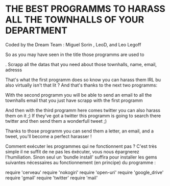# THE BEST PROGRAMMS TO HARASS ALL THE TOWNHALLS OF YOUR DEPARTMENT
Coded by the Dream Team : Miguel Sorin , LeoD, and Leo Legoff 

So as you may have seen in the title those programms are used to 

. Scrapp all the datas that you need about those townhalls, name, email, adresss

That's what the first programm does so know you can harass them IRL bu also virtually isn't that lit ?
And that's thanks to the next two programms:

With the second programm you will be able to send an email to all the townhalls email that you just have scrapp with the first programm

And then with the third programm here comes twitter you can also harass them on it ;) 
If they've got a twitter this programm is going to search there twitter and then send them a wonderfull tweet ;) 

Thanks to those programm you can send them a letter, an email, and a tweet, you'll become a perfect harasser ! 


Comment exécuter les programmes qui ne fonctionnent pas ?
C'est très simple il ne suffit de ne pas les éxécuter, vous nous épargnerez l'humiliation. Sinon seul un 'bundle install' suffira pour installer les gems suivantes nécessaires au fonctionnement (en principe) du programme : 

require 'cerveau'
require 'nokogiri'
require 'open-uri'
require 'google_drive'
require 'gmail'
require 'twitter'
require 'mail'


